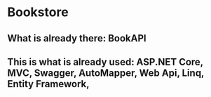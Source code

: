 # Bookstore

## What is already there: BookAPI
## This is what is already used: ASP.NET Core, MVC, Swagger, AutoMapper, Web Api, Linq, Entity Framework, 